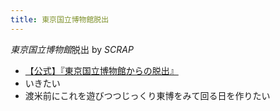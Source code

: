 ```yaml
---
title: 東京国立博物館脱出
---
```


*東京国立博物館*脱出 by *SCRAP*

* [【公式】『東京国立博物館からの脱出』](https://realdgame.jp/tnm/)
* いきたい
* 渡米前にこれを遊びつつじっくり東博をみて回る日を作りたい
